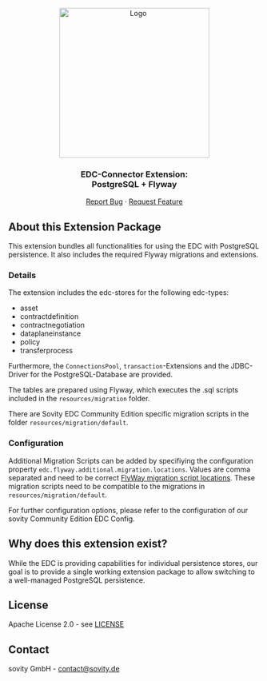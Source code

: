 <!-- PROJECT LOGO -->
<br />
<div align="center">
  <a href="https://github.com/sovity/opendataspace">
    <img src="https://raw.githubusercontent.com/sovity/edc-ui/main/src/assets/images/sovity_logo.svg" alt="Logo" width="300">
  </a>

<h3 align="center">EDC-Connector Extension:<br />PostgreSQL + Flyway</h3>

  <p align="center">
    <a href="https://github.com/sovity/opendataspace/issues/new?template=bug_report.md">Report Bug</a>
    ·
    <a href="https://github.com/sovity/opendataspace/issues/new?template=feature_request.md">Request Feature</a>
  </p>
</div>

## About this Extension Package

This extension bundles all functionalities for using the EDC with PostgreSQL persistence. It also includes the required
Flyway migrations and extensions.

### Details

The extension includes the edc-stores for the following edc-types:

- asset
- contractdefinition
- contractnegotiation
- dataplaneinstance
- policy
- transferprocess

Furthermore, the `ConnectionsPool`, `transaction`-Extensions and the JDBC-Driver for the
PostgreSQL-Database are provided.

The tables are prepared using Flyway, which executes the .sql scripts included in
the `resources/migration` folder.

There are Sovity EDC Community Edition specific migration scripts in the folder `resources/migration/default`.

### Configuration

Additional Migration Scripts can be added by specifiying the configuration property
`edc.flyway.additional.migration.locations`. Values are comma separated and need to be correct [FlyWay migration
script locations](https://flywaydb.org/documentation/configuration/parameters/locations). These migration scripts need
to be compatible to the migrations in `resources/migration/default`.

For further configuration options, please refer to the configuration of our sovity Community Edition EDC Config.

## Why does this extension exist?

While the EDC is providing capabilities for individual persistence stores, our goal is to provide a single working
extension package to allow switching to a well-managed PostgreSQL persistence.

## License

Apache License 2.0 - see [LICENSE](../../LICENSE)

## Contact

sovity GmbH - contact@sovity.de
